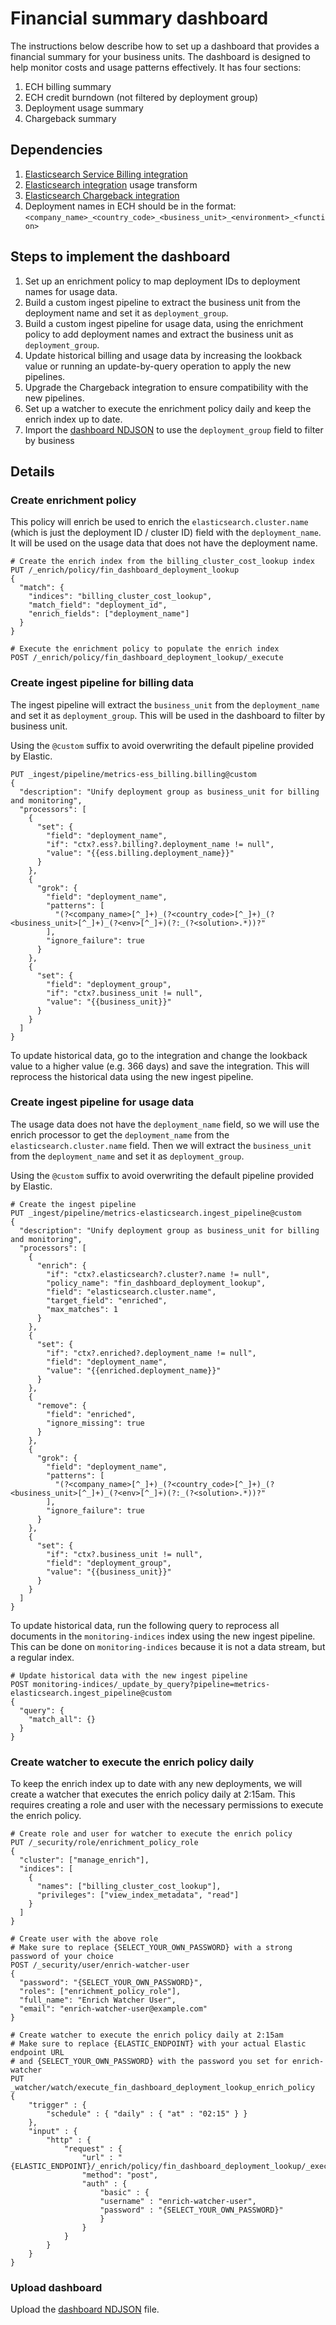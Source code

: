# Financial summary dashboard

The instructions below describe how to set up a dashboard that provides a financial summary for your business units. The dashboard is designed to help monitor costs and usage patterns effectively. It has four sections:
1. ECH billing summary
2. ECH credit burndown (not filtered by deployment group)
3. Deployment usage summary
4. Chargeback summary

## Dependencies

1. [Elasticsearch Service Billing integration](https://www.elastic.co/docs/reference/integrations/ess_billing)
2. [Elasticsearch integration](https://www.elastic.co/docs/reference/integrations/elasticsearch) usage transform
3. [Elasticsearch Chargeback integration](https://github.com/elastic/elasticsearch-chargeback/tree/main/integration)
4. Deployment names in ECH should be in the format: `<company_name>_<country_code>_<business_unit>_<environment>_<function>`

## Steps to implement the dashboard

1. Set up an enrichment policy to map deployment IDs to deployment names for usage data.
2. Build a custom ingest pipeline to extract the business unit from the deployment name and set it as `deployment_group`.
3. Build a custom ingest pipeline for usage data, using the enrichment policy to add deployment names and extract the business unit as `deployment_group`.
4. Update historical billing and usage data by increasing the lookback value or running an update-by-query operation to apply the new pipelines.
5. Upgrade the Chargeback integration to ensure compatibility with the new pipelines.
6. Set up a watcher to execute the enrichment policy daily and keep the enrich index up to date.
7. Import the [dashboard NDJSON](https://github.com/JohannesMahne/fin_overview_dashboard/blob/main/fin-overview-dashboard.ndjson) to use the `deployment_group` field to filter by business

## Details

### Create enrichment policy

This policy will enrich be used to enrich the `elasticsearch.cluster.name` (which is just the deployment ID / cluster ID) field with the `deployment_name`. It will be used on the usage data that does not have the deployment name.

```
# Create the enrich index from the billing_cluster_cost_lookup index
PUT /_enrich/policy/fin_dashboard_deployment_lookup
{
  "match": {
    "indices": "billing_cluster_cost_lookup",
    "match_field": "deployment_id",
    "enrich_fields": ["deployment_name"]
  }
}

# Execute the enrichment policy to populate the enrich index
POST /_enrich/policy/fin_dashboard_deployment_lookup/_execute
```

### Create ingest pipeline for billing data

The ingest pipeline will extract the `business_unit` from the `deployment_name` and set it as `deployment_group`. This will be used in the dashboard to filter by business unit.

Using the `@custom` suffix to avoid overwriting the default pipeline provided by Elastic.

```
PUT _ingest/pipeline/metrics-ess_billing.billing@custom
{
  "description": "Unify deployment group as business_unit for billing and monitoring",
  "processors": [
    {
      "set": {
        "field": "deployment_name",
        "if": "ctx?.ess?.billing?.deployment_name != null",
        "value": "{{ess.billing.deployment_name}}"
      }
    },
    {
      "grok": {
        "field": "deployment_name",
        "patterns": [
          "(?<company_name>[^_]+)_(?<country_code>[^_]+)_(?<business_unit>[^_]+)_(?<env>[^_]+)(?:_(?<solution>.*))?"
        ],
        "ignore_failure": true
      }
    },
    {
      "set": {
        "field": "deployment_group",
        "if": "ctx?.business_unit != null",
        "value": "{{business_unit}}"
      }
    }
  ]
}
```

To update historical data, go to the integration and change the lookback value to a higher value (e.g. 366 days) and save the integration. This will reprocess the historical data using the new ingest pipeline.

### Create ingest pipeline for usage data

The usage data does not have the `deployment_name` field, so we will use the enrich processor to get the `deployment_name` from the `elasticsearch.cluster.name` field. Then we will extract the `business_unit` from the `deployment_name` and set it as `deployment_group`.

Using the `@custom` suffix to avoid overwriting the default pipeline provided by Elastic.

```
# Create the ingest pipeline
PUT _ingest/pipeline/metrics-elasticsearch.ingest_pipeline@custom
{
  "description": "Unify deployment group as business_unit for billing and monitoring",
  "processors": [
    {
      "enrich": {
        "if": "ctx?.elasticsearch?.cluster?.name != null",
        "policy_name": "fin_dashboard_deployment_lookup",
        "field": "elasticsearch.cluster.name",
        "target_field": "enriched",
        "max_matches": 1
      }
    },
    {
      "set": {
        "if": "ctx?.enriched?.deployment_name != null",
        "field": "deployment_name",
        "value": "{{enriched.deployment_name}}"
      }
    },
    {
      "remove": {
        "field": "enriched",
        "ignore_missing": true
      }
    },
    {
      "grok": {
        "field": "deployment_name",
        "patterns": [
          "(?<company_name>[^_]+)_(?<country_code>[^_]+)_(?<business_unit>[^_]+)_(?<env>[^_]+)(?:_(?<solution>.*))?"
        ],
        "ignore_failure": true
      }
    },
    {
      "set": {
        "if": "ctx?.business_unit != null",
        "field": "deployment_group",
        "value": "{{business_unit}}"
      }
    }
  ]
}
```

To update historical data, run the following query to reprocess all documents in the `monitoring-indices` index using the new ingest pipeline. This can be done on `monitoring-indices` because it is not a data stream, but a regular index.

```
# Update historical data with the new ingest pipeline
POST monitoring-indices/_update_by_query?pipeline=metrics-elasticsearch.ingest_pipeline@custom
{
  "query": {
    "match_all": {}
  }
}
```

### Create watcher to execute the enrich policy daily

To keep the enrich index up to date with any new deployments, we will create a watcher that executes the enrich policy daily at 2:15am. This requires creating a role and user with the necessary permissions to execute the enrich policy.

```
# Create role and user for watcher to execute the enrich policy
PUT /_security/role/enrichment_policy_role
{
  "cluster": ["manage_enrich"],
  "indices": [
    {
      "names": ["billing_cluster_cost_lookup"],
      "privileges": ["view_index_metadata", "read"]
    }
  ]
}

# Create user with the above role
# Make sure to replace {SELECT_YOUR_OWN_PASSWORD} with a strong password of your choice
POST /_security/user/enrich-watcher-user
{
  "password": "{SELECT_YOUR_OWN_PASSWORD}",
  "roles": ["enrichment_policy_role"],
  "full_name": "Enrich Watcher User",
  "email": "enrich-watcher-user@example.com"
}

# Create watcher to execute the enrich policy daily at 2:15am
# Make sure to replace {ELASTIC_ENDPOINT} with your actual Elastic endpoint URL
# and {SELECT_YOUR_OWN_PASSWORD} with the password you set for enrich-watcher
PUT _watcher/watch/execute_fin_dashboard_deployment_lookup_enrich_policy
{
    "trigger" : {
        "schedule" : { "daily" : { "at" : "02:15" } } 
    },
    "input" : {
        "http" : {
            "request" : {
                "url" : "{ELASTIC_ENDPOINT}/_enrich/policy/fin_dashboard_deployment_lookup/_execute",
                "method": "post",
                "auth" : {
                    "basic" : {
                    "username" : "enrich-watcher-user",
                    "password" : "{SELECT_YOUR_OWN_PASSWORD}"
                    }
                }
            }
        }
    }
}
```

### Upload dashboard

Upload the [dashboard NDJSON](https://github.com/JohannesMahne/fin_overview_dashboard/blob/main/fin-overview-dashboard.ndjson) file.
